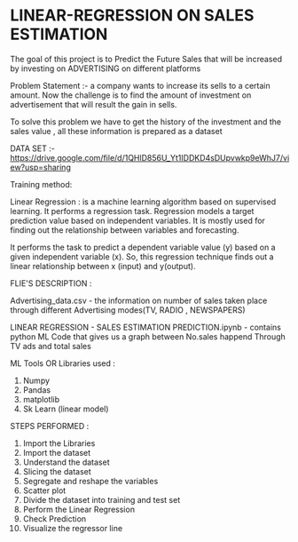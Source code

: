 # LINEAR-REGRESSION ON SALES ESTIMATION

The goal of this project is to Predict the Future Sales that will be increased by investing on ADVERTISING on different platforms 

Problem Statement :- a company wants to increase its sells to a certain amount. Now the challenge is to find the amount of investment on advertisement that will result the gain in sells.

To solve this problem we have to get the history of the investment and the sales value , all these information is prepared as a dataset


DATA SET :- https://drive.google.com/file/d/1QHlD856U_Yt1IDDKD4sDUpvwkp9eWhJ7/view?usp=sharing

Training method:

Linear Regression : is a machine learning algorithm based on supervised learning. It performs a regression task. Regression models a target prediction value based on independent variables. It is mostly used for finding out the relationship between variables and forecasting.

It performs the task to predict a dependent variable value (y) based on a given independent variable (x). So, this regression technique finds out a linear relationship between x (input) and y(output).


FLIE'S DESCRIPTION :

Advertising_data.csv - the information on number of sales taken place through different Advertising modes(TV, RADIO , NEWSPAPERS)

LINEAR REGRESSION - SALES ESTIMATION PREDICTION.ipynb - contains python ML Code that gives us a graph between No.sales happend Through TV ads and total sales

ML Tools OR Libraries used :

1. Numpy 
2. Pandas
3. matplotlib
4. Sk Learn (linear model)


STEPS PERFORMED :
1. Import the Libraries
2. Import the dataset
3. Understand the dataset
4. Slicing the dataset
5. Segregate and reshape the variables
6. Scatter plot
7. Divide the dataset into training and test set
8. Perform the Linear Regression
9. Check Prediction
10. Visualize the regressor line
